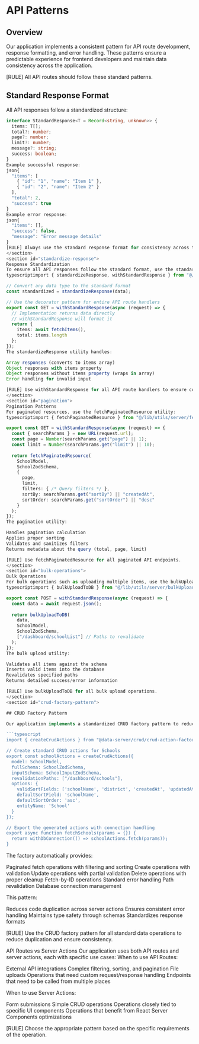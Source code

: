 <doc id="api-patterns">

# API Patterns

<section id="api-overview">

## Overview

Our application implements a consistent pattern for API route development, response formatting, and error handling. These patterns ensure a predictable experience for frontend developers and maintain data consistency across the application.

[RULE] All API routes should follow these standard patterns.

</section>

<section id="response-format">

## Standard Response Format

All API responses follow a standardized structure:

```typescript
interface StandardResponse<T = Record<string, unknown>> {
  items: T[];
  total?: number;
  page?: number;
  limit?: number;
  message?: string;
  success: boolean;
}
Example successful response:
json{
  "items": [
    { "id": "1", "name": "Item 1" },
    { "id": "2", "name": "Item 2" }
  ],
  "total": 2,
  "success": true
}
Example error response:
json{
  "items": [],
  "success": false,
  "message": "Error message details"
}
[RULE] Always use the standard response format for consistency across the application.
</section>
<section id="standardize-response">
Response Standardization
To ensure all API responses follow the standard format, use the standardizeResponse utility:
typescriptimport { standardizeResponse, withStandardResponse } from "@/lib/utils/server/standardizeResponse";

// Convert any data type to the standard format
const standardized = standardizeResponse(data);

// Use the decorator pattern for entire API route handlers
export const GET = withStandardResponse(async (request) => {
  // Implementation returns data directly
  // withStandardResponse will format it
  return {
    items: await fetchItems(),
    total: items.length
  };
});
The standardizeResponse utility handles:

Array responses (converts to items array)
Object responses with items property
Object responses without items property (wraps in array)
Error handling for invalid input

[RULE] Use withStandardResponse for all API route handlers to ensure consistent formatting.
</section>
<section id="pagination">
Pagination Patterns
For paginated resources, use the fetchPaginatedResource utility:
typescriptimport { fetchPaginatedResource } from "@/lib/utils/server/fetchPaginatedResource";

export const GET = withStandardResponse(async (request) => {
  const { searchParams } = new URL(request.url);
  const page = Number(searchParams.get("page") || 1);
  const limit = Number(searchParams.get("limit") || 10);
  
  return fetchPaginatedResource(
    SchoolModel,
    SchoolZodSchema,
    {
      page,
      limit,
      filters: { /* Query filters */ },
      sortBy: searchParams.get("sortBy") || "createdAt",
      sortOrder: searchParams.get("sortOrder") || "desc"
    }
  );
});
The pagination utility:

Handles pagination calculation
Applies proper sorting
Validates and sanitizes filters
Returns metadata about the query (total, page, limit)

[RULE] Use fetchPaginatedResource for all paginated API endpoints.
</section>
<section id="bulk-operations">
Bulk Operations
For bulk operations such as uploading multiple items, use the bulkUploadToDB utility:
typescriptimport { bulkUploadToDB } from "@/lib/utils/server/bulkUpload";

export const POST = withStandardResponse(async (request) => {
  const data = await request.json();
  
  return bulkUploadToDB(
    data,
    SchoolModel,
    SchoolZodSchema,
    ["/dashboard/schoolList"] // Paths to revalidate
  );
});
The bulk upload utility:

Validates all items against the schema
Inserts valid items into the database
Revalidates specified paths
Returns detailed success/error information

[RULE] Use bulkUploadToDB for all bulk upload operations.
</section>
<section id="crud-factory-pattern">

## CRUD Factory Pattern

Our application implements a standardized CRUD factory pattern to reduce duplication and ensure consistency across data operations:

```typescript
import { createCrudActions } from "@data-server/crud/crud-action-factory";

// Create standard CRUD actions for Schools
export const schoolActions = createCrudActions({
  model: SchoolModel,
  fullSchema: SchoolZodSchema,
  inputSchema: SchoolInputZodSchema,
  revalidationPaths: ["/dashboard/schools"],
  options: {
    validSortFields: ['schoolName', 'district', 'createdAt', 'updatedAt'],
    defaultSortField: 'schoolName',
    defaultSortOrder: 'asc',
    entityName: 'School'
  }
});

// Export the generated actions with connection handling
export async function fetchSchools(params = {}) {
  return withDbConnection(() => schoolActions.fetch(params));
}
```
The factory automatically provides:

Paginated fetch operations with filtering and sorting
Create operations with validation
Update operations with partial validation
Delete operations with proper cleanup
Fetch-by-ID operations
Standard error handling
Path revalidation
Database connection management

This pattern:

Reduces code duplication across server actions
Ensures consistent error handling
Maintains type safety through schemas
Standardizes response formats

[RULE] Use the CRUD factory pattern for all standard data operations to reduce duplication and ensure consistency.
</section>
<section id="api-vs-server-actions">
API Routes vs Server Actions
Our application uses both API routes and server actions, each with specific use cases:
When to use API Routes:

External API integrations
Complex filtering, sorting, and pagination
File uploads
Operations that need custom request/response handling
Endpoints that need to be called from multiple places

When to use Server Actions:

Form submissions
Simple CRUD operations
Operations closely tied to specific UI components
Operations that benefit from React Server Components optimizations

[RULE] Choose the appropriate pattern based on the specific requirements of the operation.
</section>
</doc>
